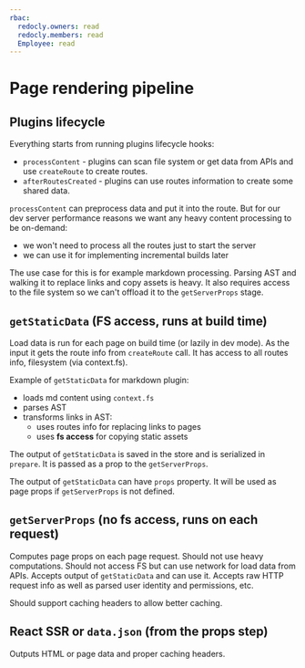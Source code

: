 ```yaml
---
rbac:
  redocly.owners: read
  redocly.members: read
  Employee: read
---
```

# Page rendering pipeline

## Plugins lifecycle

Everything starts from running plugins lifecycle hooks:

- `processContent` - plugins can scan file system or get data from APIs and use `createRoute` to create routes.
- `afterRoutesCreated` - plugins can use routes information to create some shared data.

`processContent` can preprocess data and put it into the route.
But for our dev server performance reasons we want any heavy content processing to be on-demand:

- we won't need to process all the routes just to start the server
- we can use it for implementing incremental builds later

The use case for this is for example markdown processing. Parsing AST and walking it to replace links and copy assets is heavy.
It also requires access to the file system so we can't offload it to the `getServerProps` stage.

## `getStaticData` (FS access, runs at build time)

Load data is run for each page on build time (or lazily in dev mode).
As the input it gets the route info from `createRoute` call.
It has access to all routes info, filesystem (via context.fs).

Example of `getStaticData` for markdown plugin:

- loads md content using `context.fs`
- parses AST
- transforms links in AST:
  - uses routes info for replacing links to pages
  - uses **fs access** for copying static assets

The output of `getStaticData` is saved in the store and is serialized in `prepare`. It is passed as a prop to the `getServerProps`.

The output of `getStaticData` can have `props` property. It will be used as page props if `getServerProps` is not defined.

## `getServerProps` (no fs access, runs on each request)

Computes page props on each page request.
Should not use heavy computations. Should not access FS but can use network for load data from APIs.
Accepts output of `getStaticData` and can use it.
Accepts raw HTTP request info as well as parsed user identity and permissions, etc.

Should support caching headers to allow better caching.

## React SSR or `data.json` (from the props step)

Outputs HTML or page data and proper caching headers.
